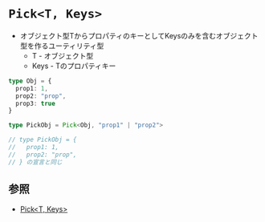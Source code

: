 # `Pick<T, Keys>`
- オブジェクト型TからプロパティのキーとしてKeysのみを含むオブジェクト型を作るユーティリティ型
  - T - オブジェクト型
  - Keys - Tのプロパティキー

```ts
type Obj = {
  prop1: 1,
  prop2: "prop",
  prop3: true
}

type PickObj = Pick<Obj, "prop1" | "prop2">

// type PickObj = {
//   prop1: 1,
//   prop2: "prop",
// } の宣言と同じ
```

## 参照
- [Pick<T, Keys>](https://typescriptbook.jp/reference/type-reuse/utility-types/pick)
